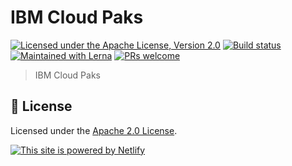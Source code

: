 # IBM Cloud Paks

[![Licensed under the Apache License, Version 2.0](https://img.shields.io/badge/license-Apache--2.0-blue.svg)](https://github.com/carbon-design-system/ibm-cloud-paks/blob/master/LICENSE)
[![Build status](https://github.com/carbon-design-system/ibm-cloud-paks/workflows/ci/badge.svg)](https://github.com/carbon-design-system/ibm-cloud-paks/actions?query=workflow%3Aci)
[![Maintained with Lerna](https://img.shields.io/badge/maintained%20with-lerna-cc00ff.svg)](https://lerna.js.org)
[![PRs welcome](https://img.shields.io/badge/PRs-welcome-brightgreen.svg)](https://github.com/carbon-design-system/ibm-cloud-paks/blob/master/.github/CONTRIBUTING.md)

> IBM Cloud Paks

## 📝 License

Licensed under the
[Apache 2.0 License](https://github.com/carbon-design-system/ibm-cloud-paks/blob/master/LICENSE).

[![This site is powered by Netlify](https://www.netlify.com/img/global/badges/netlify-color-accent.svg)](https://www.netlify.com)
